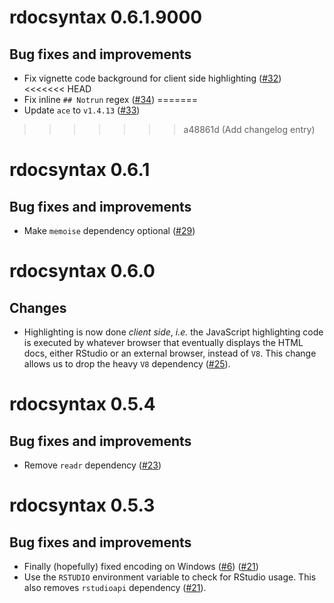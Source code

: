 # rdocsyntax 0.6.1.9000

## Bug fixes and improvements

- Fix vignette code background for client side highlighting ([#32](https://github.com/kiendang/rdocsyntax/pull/32))
<<<<<<< HEAD
- Fix inline `## Notrun` regex ([#34](https://github.com/kiendang/rdocsyntax/pull/34))
=======
- Update `ace` to `v1.4.13` ([#33](https://github.com/kiendang/rdocsyntax/pull/33))
>>>>>>> a48861d (Add changelog entry)

# rdocsyntax 0.6.1

## Bug fixes and improvements

- Make `memoise` dependency optional ([#29](https://github.com/kiendang/rdocsyntax/pull/29))

# rdocsyntax 0.6.0

## Changes

- Highlighting is now done *client side*, *i.e.* the JavaScript highlighting code is executed by whatever browser that eventually displays the HTML docs, either RStudio or an external browser, instead of `V8`. This change allows us to drop the heavy `V8` dependency ([#25](https://github.com/kiendang/rdocsyntax/pull/25)).

# rdocsyntax 0.5.4

## Bug fixes and improvements

- Remove `readr` dependency ([#23](https://github.com/kiendang/rdocsyntax/pull/23))

# rdocsyntax 0.5.3

## Bug fixes and improvements

- Finally (hopefully) fixed encoding on Windows ([#6](https://github.com/kiendang/rdocsyntax/issues/6)) ([#21](https://github.com/kiendang/rdocsyntax/pull/21))
- Use the `RSTUDIO` environment variable to check for RStudio usage. This also removes `rstudioapi` dependency ([#21](https://github.com/kiendang/rdocsyntax/pull/21)).
